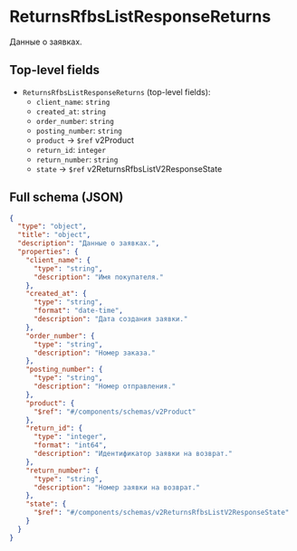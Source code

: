 # ReturnsRfbsListResponseReturns

Данные о заявках.

## Top-level fields
- `ReturnsRfbsListResponseReturns` (top-level fields):
  - `client_name`: `string`
  - `created_at`: `string`
  - `order_number`: `string`
  - `posting_number`: `string`
  - `product` → `$ref` v2Product
  - `return_id`: `integer`
  - `return_number`: `string`
  - `state` → `$ref` v2ReturnsRfbsListV2ResponseState

## Full schema (JSON)
```json
{
  "type": "object",
  "title": "object",
  "description": "Данные о заявках.",
  "properties": {
    "client_name": {
      "type": "string",
      "description": "Имя покупателя."
    },
    "created_at": {
      "type": "string",
      "format": "date-time",
      "description": "Дата создания заявки."
    },
    "order_number": {
      "type": "string",
      "description": "Номер заказа."
    },
    "posting_number": {
      "type": "string",
      "description": "Номер отправления."
    },
    "product": {
      "$ref": "#/components/schemas/v2Product"
    },
    "return_id": {
      "type": "integer",
      "format": "int64",
      "description": "Идентификатор заявки на возврат."
    },
    "return_number": {
      "type": "string",
      "description": "Номер заявки на возврат."
    },
    "state": {
      "$ref": "#/components/schemas/v2ReturnsRfbsListV2ResponseState"
    }
  }
}
```
